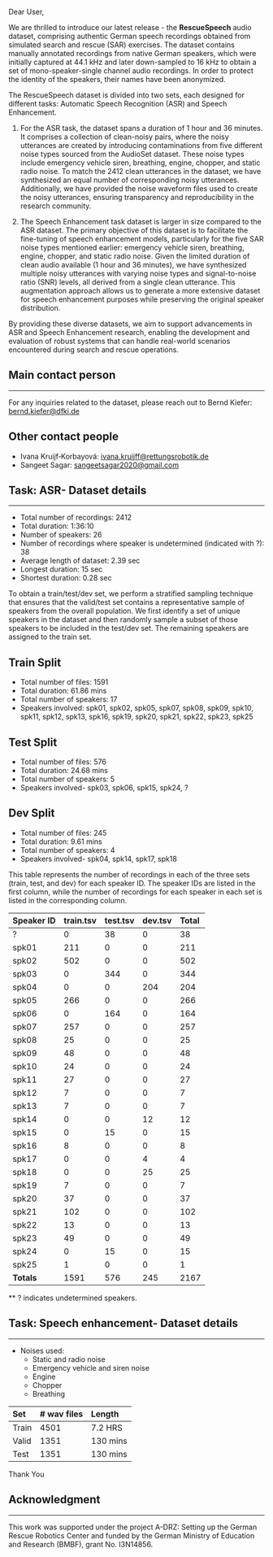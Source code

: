 Dear User,

We are thrilled to introduce our latest release - the **RescueSpeech** audio dataset, comprising authentic German speech recordings obtained from simulated search and rescue (SAR) exercises. The dataset contains manually annotated recordings from native German speakers, which were initially captured at 44.1 kHz and later down-sampled to 16 kHz to obtain a set of mono-speaker-single channel audio recordings. In order to protect the identity of the speakers, their names have been anonymized.

The RescueSpeech dataset is divided into two sets, each designed for different tasks: Automatic Speech Recognition (ASR) and Speech Enhancement.

1. For the ASR task, the dataset spans a duration of 1 hour and 36 minutes. It comprises a collection of clean-noisy pairs, where the noisy utterances are created by introducing contaminations from five different noise types sourced from the AudioSet dataset. These noise types include emergency vehicle siren, breathing, engine, chopper, and static radio noise. To match the 2412 clean utterances in the dataset, we have synthesized an equal number of corresponding noisy utterances. Additionally, we have provided the noise waveform files used to create the noisy utterances, ensuring transparency and reproducibility in the research community.

2. The Speech Enhancement task dataset is larger in size compared to the ASR dataset. The primary objective of this dataset is to facilitate the fine-tuning of speech enhancement models, particularly for the five SAR noise types mentioned earlier: emergency vehicle siren, breathing, engine, chopper, and static radio noise. Given the limited duration of clean audio available (1 hour and 36 minutes), we have synthesized multiple noisy utterances with varying noise types and signal-to-noise ratio (SNR) levels, all derived from a single clean utterance. This augmentation approach allows us to generate a more extensive dataset for speech enhancement purposes while preserving the original speaker distribution.

By providing these diverse datasets, we aim to support advancements in ASR and Speech Enhancement research, enabling the development and evaluation of robust systems that can handle real-world scenarios encountered during search and rescue operations.

## Main contact person
------------------
For any inquiries related to the dataset, please reach out to
Bernd Kiefer: bernd.kiefer@dfki.de

Other contact people
--------------------
- Ivana Kruijf‑Korbayová: ivana.kruijff@rettungsrobotik.de
- Sangeet Sagar: sangeetsagar2020@gmail.com

## Task: ASR- Dataset details
---------------
- Total number of recordings: 2412
- Total duration: 1:36:10
- Number of speakers: 26
- Number of recordings where speaker is undetermined (indicated with ?): 38
- Average length of dataset: 2.39 sec
- Longest duration: 15 sec
- Shortest duration: 0.28 sec

To obtain a train/test/dev set, we perform a stratified sampling technique that ensures that the valid/test set contains a representative sample of speakers from the overall population. We first identify a set of unique speakers in the dataset and then randomly sample a subset of those speakers to be included in the test/dev set. The remaining speakers are assigned to the train set.

Train Split
-----------
- Total number of files: 1591
- Total duration: 61.86 mins
- Total number of speakers: 17
- Speakers involved: spk01, spk02, spk05, spk07, spk08, spk09, spk10, spk11, spk12, spk13, spk16, spk19, spk20, spk21, spk22, spk23, spk25

Test Split
-----------
- Total number of files: 576
- Total duration: 24.68 mins
- Total number of speakers: 5
- Speakers involved- spk03, spk06, spk15, spk24, ?

Dev Split
-----------
- Total number of files: 245
- Total duration: 9.61 mins
- Total number of speakers: 4
- Speakers involved- spk04, spk14, spk17, spk18


This table represents the number of recordings in each of the three sets (train, test, and dev) for each speaker ID. The speaker IDs are listed in the first column, while the number of recordings for each speaker in each set is listed in the corresponding column.


| Speaker ID | train.tsv | test.tsv | dev.tsv | **Total** |
|:-----------|:----------|:---------|:--------|:------|
| ?          | 0         | 38       | 0       | 38    |
| spk01      | 211       | 0        | 0       | 211   |
| spk02      | 502       | 0        | 0       | 502   |
| spk03      | 0         | 344      | 0       | 344   |
| spk04      | 0         | 0        | 204     | 204   |
| spk05      | 266       | 0        | 0       | 266   |
| spk06      | 0         | 164      | 0       | 164   |
| spk07      | 257       | 0        | 0       | 257   |
| spk08      | 25        | 0        | 0       | 25    |
| spk09      | 48        | 0        | 0       | 48    |
| spk10      | 24        | 0        | 0       | 24    |
| spk11      | 27        | 0        | 0       | 27    |
| spk12      | 7         | 0        | 0       | 7     |
| spk13      | 7         | 0        | 0       | 7     |
| spk14      | 0         | 0        | 12      | 12    |
| spk15      | 0         | 15       | 0       | 15    |
| spk16      | 8         | 0        | 0       | 8     |
| spk17      | 0         | 0        | 4       | 4     |
| spk18      | 0         | 0        | 25      | 25    |
| spk19      | 7         | 0        | 0       | 7     |
| spk20      | 37        | 0        | 0       | 37    |
| spk21      | 102       | 0        | 0       | 102   |
| spk22      | 13        | 0        | 0       | 13    |
| spk23      | 49        | 0        | 0       | 49    |
| spk24      | 0         | 15       | 0       | 15    |
| spk25      | 1         | 0        | 0       | 1     |
| **Totals**     | 1591      | 576      | 245     | 2167  |

** ? indicates undetermined speakers.

## Task: Speech enhancement- Dataset details
---------------
- Noises used:
    - Static and radio noise
    - Emergency vehicle and siren noise
    - Engine
    - Chopper
    - Breathing

| Set       |   # wav files     |   Length      |
|:----------|:------------------|:--------------|
|Train      |   4501            |   7.2 HRS     |
|Valid      |   1351            |   130 mins    |
|Test       |   1351            |   130 mins    |


Thank You


## Acknowledgment
---------------
This work was supported under the project A-DRZ: Setting up the German Rescue Robotics Center and funded by the German Ministry of Education and Research (BMBF), grant No. I3N14856.
